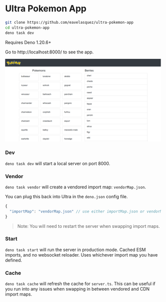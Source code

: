 # Ultra Pokemon App

```sh
git clone https://github.com/eavelasquez/ultra-pokemon-app
cd ultra-pokemon-app
deno task dev
```

Requires Deno 1.20.6+

Go to http://localhost:8000/ to see the app.

![ultra-pokemon-app](./docs/ultra-pokemon-app.png)

### Dev

`deno task dev` will start a local server on port 8000.

### Vendor

`deno task vendor` will create a vendored import map: `vendorMap.json`.

You can plug this back into Ultra in the `deno.json` config file.

```javascript
{
  "importMap": "vendorMap.json" // use either importMap.json or vendorMap.json
}
```

> Note: You will need to restart the server when swapping import maps.

### Start

`deno task start` will run the server in production mode. Cached ESM imports, and no websocket reloader. Uses whichever import map you have defined.

### Cache

`deno task cache` will refresh the cache for `server.ts`. This can be useful if you run into any issues when swapping in between vendored and CDN import maps.
